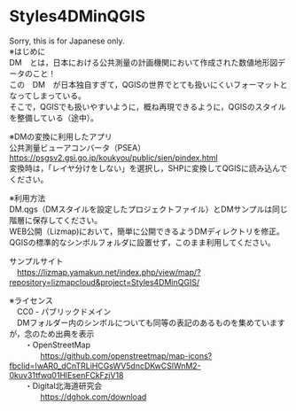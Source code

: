# Styles4DMinQGIS<BR>
Sorry, this is for Japanese only.<BR>
※はじめに<BR>
DM　とは，日本における公共測量の計画機関において作成された数値地形図データのこと！<BR>
この　DM　が日本独自すぎて，QGISの世界でとても扱いにくいフォーマットとなってしまっている。<BR>
そこで，QGISでも扱いやすいように，概ね再現できるように，QGISのスタイルを整備している（途中）。<BR>
 
※DMの変換に利用したアプリ<BR>
 公共測量ビューアコンバータ（PSEA）<BR>
 https://psgsv2.gsi.go.jp/koukyou/public/sien/pindex.html<BR>
 変換時は，「レイヤ分けをしない」を選択し，SHPに変換してQGISに読み込んでください。<BR>
 
※利用方法<BR>
DM.qgs（DMスタイルを設定したプロジェクトファイル）とDMサンプルは同じ階層に保存してください。<BR>
WEB公開（Lizmap)において，簡単に公開できるようDMディレクトリを修正。QGISの標準的なシンボルフォルダに設置せず，このまま利用してください。<BR>

サンプルサイト<BR>
　https://lizmap.yamakun.net/index.php/view/map/?repository=lizmapcloud&project=Styles4DMinQGIS/<BR>

※ライセンス<BR>
　CC0 - パブリックドメイン<BR>
　DMフォルダー内のシンボルについても同等の表記のあるものを集めていますが，念のため出典を表示<BR>
　　・OpenStreetMap<BR>
 　　　　https://github.com/openstreetmap/map-icons?fbclid=IwAR0_dCnTRLiHCGsWV5dncDKwCSlWnM2-0kuv31tfwq01HlEsenFCkFzjV18<BR>
　　・Digital北海道研究会<BR>
 　　　　https://dghok.com/download<BR>


